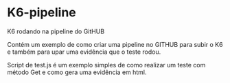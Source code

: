 # K6-pipeline
K6 rodando na pipeline do GitHUB

Contém um exemplo de como criar uma pipeline no GITHUB para subir o K6 e também para upar uma evidência que o teste rodou.

Script de test.js é um exemplo simples de como realizar um teste com método Get e como gera uma evidência em html.
